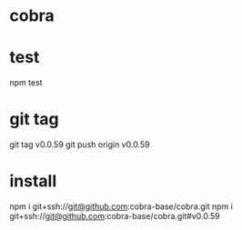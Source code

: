 # cobra

# test
npm test

# git tag
git tag v0.0.59
git push origin v0.0.59

# install
npm i git+ssh://git@github.com:cobra-base/cobra.git
npm i git+ssh://git@github.com:cobra-base/cobra.git#v0.0.59
